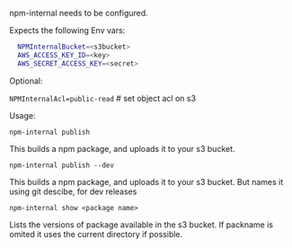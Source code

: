 npm-internal needs to be configured.

Expects the following Env vars:

```bash
  NPMInternalBucket=<s3bucket>
  AWS_ACCESS_KEY_ID=<key>
  AWS_SECRET_ACCESS_KEY=<secret>
```

Optional:

  `NPMInternalAcl=public-read`  # set object acl on s3

Usage:

`npm-internal publish`

 This builds a npm package, and uploads it to your s3 bucket.


`npm-internal publish --dev`

This builds a npm package, and uploads it to your s3 bucket. But names it using git descibe, for dev releases

`npm-internal show <package name>`

Lists the versions of package available in the s3 bucket. If packname is omited it uses the current directory if possible.
